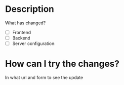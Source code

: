 # Description
What has changed?
- [ ] Frontend
- [ ] Backend
- [ ] Server configuration

# How can I try the changes?
In what url and form to see the update

